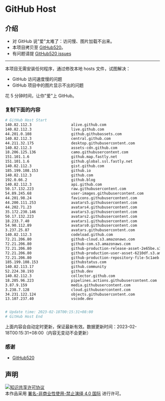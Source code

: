# GitHub Host
## 介绍
- 对 GitHub 说"爱"太难了：访问慢、图片加载不出来。
- 本项目拷贝至 [GitHub520](https://github.com/521xueweihan/GitHub520)。
- 有问题请提 [GitHub520 issues](https://github.com/521xueweihan/GitHub520/issues/new)

---

本项目无需安装任何程序，通过修改本地 hosts 文件，试图解决：
- GitHub 访问速度慢的问题
- GitHub 项目中的图片显示不出的问题

花 5 分钟时间，让你"爱"上 GitHub。

### 复制下面的内容
```bash
# GitHub Host Start
140.82.112.3                  alive.github.com
140.82.112.3                  live.github.com
44.201.0.108                  github.githubassets.com
140.82.112.3                  central.github.com
44.211.32.175                 desktop.githubusercontent.com
140.82.112.3                  assets-cdn.github.com
18.206.125.136                camo.githubusercontent.com
151.101.1.6                   github.map.fastly.net
151.101.1.6                   github.global.ssl.fastly.net
140.82.112.3                  gist.github.com
185.199.108.153               github.io
140.82.112.3                  github.com
192.0.66.2                    github.blog
140.82.112.3                  api.github.com
50.17.132.223                 raw.githubusercontent.com
54.89.245.68                  user-images.githubusercontent.com
44.201.98.24                  favicons.githubusercontent.com
44.200.111.253                avatars5.githubusercontent.com
44.202.71.23                  avatars4.githubusercontent.com
35.172.230.146                avatars3.githubusercontent.com
50.17.132.223                 avatars2.githubusercontent.com
18.233.7.40                   avatars1.githubusercontent.com
54.90.112.89                  avatars0.githubusercontent.com
3.237.25.87                   avatars.githubusercontent.com
140.82.112.3                  codeload.github.com
72.21.206.80                  github-cloud.s3.amazonaws.com
72.21.206.80                  github-com.s3.amazonaws.com
72.21.206.80                  github-production-release-asset-2e65be.s3.amazonaws.com
72.21.206.80                  github-production-user-asset-6210df.s3.amazonaws.com
72.21.206.80                  github-production-repository-file-5c1aeb.s3.amazonaws.com
185.199.108.153               githubstatus.com
140.82.113.17                 github.community
52.224.38.193                 github.dev
140.82.112.3                  collector.github.com
18.205.96.223                 pipelines.actions.githubusercontent.com
3.87.9.159                    media.githubusercontent.com
3.238.7.128                   cloud.githubusercontent.com
34.231.122.124                objects.githubusercontent.com
13.107.237.40                 vscode.dev


# Update time: 2023-02-18T00:15:31+08:00
# GitHub Host End

```
上面内容会自动定时更新，保证最新有效。数据更新时间：2023-02-18T00:15:31+08:00（内容无变动不会更新）

### 感谢

- [GitHub520](https://github.com/521xueweihan/GitHub520)

## 声明
<a rel="license" href="https://creativecommons.org/licenses/by-nc-nd/4.0/deed.zh"><img alt="知识共享许可协议" style="border-width: 0" src="https://licensebuttons.net/l/by-nc-nd/4.0/88x31.png"></a><br>本作品采用 <a rel="license" href="https://creativecommons.org/licenses/by-nc-nd/4.0/deed.zh">署名-非商业性使用-禁止演绎 4.0 国际</a> 进行许可。